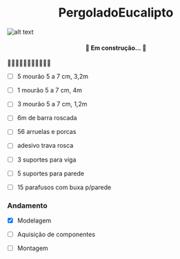 <h1 align="center"> PergoladoEucalipto </h1>

![alt text](https://github.com/mferraz56/PergoladoEucalipto/blob/main/Imagens/Vista.gif)

<h4 align="center"> 
	🚧 Em construção...  🚧
</h4>

🚧🚧🚧🚧🚧🚧🚧🚧🚧🚧🚧
- [ ] 5 mourão 5 a 7 cm, 3,2m
- [ ] 1 mourão 5 a 7 cm, 4m
- [ ] 3 mourão 5 a 7 cm, 1,2m
- [ ] 6m de barra roscada
- [ ] 56 arruelas e porcas 
- [ ] adesivo trava rosca
- [ ] 3 suportes para viga
- [ ] 5 suportes para parede
- [ ] 15 parafusos com buxa p/parede
  


### Andamento
- [x] Modelagem 
- [ ] Aquisição de componentes 
- [ ] Montagem 


